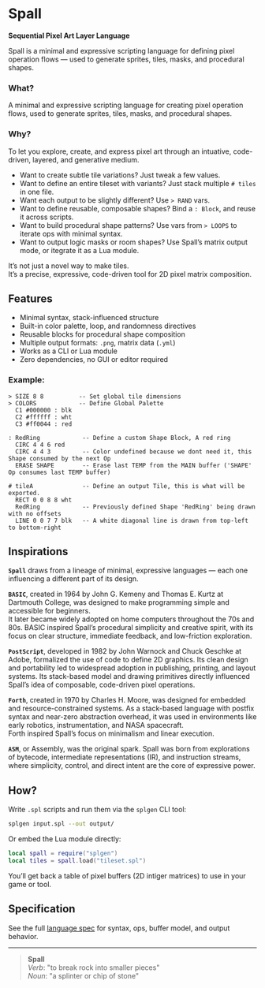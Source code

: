 # Spall  
**Sequential Pixel Art Layer Language**

Spall is a minimal and expressive scripting language for defining pixel operation flows — used to generate sprites, tiles, masks, and procedural shapes.





### What?  
A minimal and expressive scripting language for creating pixel operation flows, used to generate sprites, tiles, masks, and procedural shapes.

### Why?  
To let you explore, create, and express pixel art through an intuative, code-driven, layered, and generative medium.

- Want to create subtle tile variations? Just tweak a few values.  
- Want to define an entire tileset with variants? Just stack multiple `# tiles` in one file.  
- Want each output to be slightly different? Use `> RAND` vars.  
- Want to define reusable, composable shapes? Bind a `: Block`, and reuse it across scripts.  
- Want to build procedural shape patterns? Use vars from `> LOOPS` to iterate ops with minimal syntax.  
- Want to output logic masks or room shapes? Use Spall’s matrix output mode, or itegrate it as a Lua module.

It’s not just a novel way to make tiles.  
It’s a precise, expressive, code-driven tool for 2D pixel matrix composition.


## Features

- Minimal syntax, stack-influenced structure
- Built-in color palette, loop, and randomness directives
- Reusable blocks for procedural shape composition
- Multiple output formats: `.png`, matrix data (`.yml`)
- Works as a CLI or Lua module
- Zero dependencies, no GUI or editor required

### Example:

```
> SIZE 8 8          -- Set global tile dimensions
> COLORS            -- Define Global Palette
  C1 #000000 : blk
  C2 #ffffff : wht
  C3 #ff0044 : red

: RedRing            -- Define a custom Shape Block, A red ring
  CIRC 4 4 6 red
  CIRC 4 4 3         -- Color undefined because we dont need it, this Shape consumed by the next Op
  ERASE SHAPE        -- Erase last TEMP from the MAIN buffer ('SHAPE' Op consumes last TEMP buffer)
	
# tileA              -- Define an output Tile, this is what will be exported.
  RECT 0 0 8 8 wht
  RedRing            -- Previously defined Shape 'RedRing' being drawn with no offsets
  LINE 0 0 7 7 blk   -- A white diagonal line is drawn from top-left to bottom-right 
```

## Inspirations

**`Spall`** draws from a lineage of minimal, expressive languages — each one influencing a different part of its design.

**`BASIC`**, created in 1964 by John G. Kemeny and Thomas E. Kurtz at Dartmouth College, was designed to make programming simple and accessible for beginners.  
It later became widely adopted on home computers throughout the 70s and 80s.
BASIC inspired Spall’s procedural simplicity and creative spirit, with its focus on clear structure, immediate feedback, and low-friction exploration.

**`PostScript`**, developed in 1982 by John Warnock and Chuck Geschke at Adobe, formalized the use of code to define 2D graphics.
Its clean design and portability led to widespread adoption in publishing, printing, and layout systems.
Its stack-based model and drawing primitives directly influenced Spall’s idea of composable, code-driven pixel operations.

**`Forth`**, created in 1970 by Charles H. Moore, was designed for embedded and resource-constrained systems.
As a stack-based language with postfix syntax and near-zero abstraction overhead, it was used in environments like early robotics, instrumentation, and NASA spacecraft.  
Forth inspired Spall’s focus on minimalism and linear execution.

**`ASM`**, or Assembly, was the original spark. Spall was born from explorations of bytecode, intermediate representations (IR), and instruction streams,
where simplicity, control, and direct intent are the core of expressive power.



## How?

Write `.spl` scripts and run them via the `splgen` CLI tool:

```bash
splgen input.spl --out output/
```

Or embed the Lua module directly:

```lua
local spall = require("splgen")
local tiles = spall.load("tileset.spl")
```

You’ll get back a table of pixel buffers (2D intiger matrices) to use in your game or tool.


## Specification

See the full [language spec](./spall-spec.md) for syntax, ops, buffer model, and output behavior.

---

> **Spall**  
> *Verb*: "to break rock into smaller pieces"  
> *Noun*: "a splinter or chip of stone"
